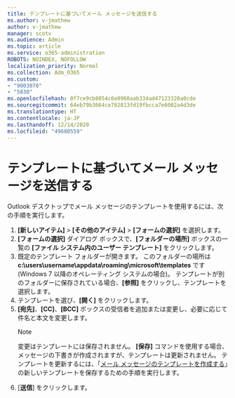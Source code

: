 ```yaml
---
title: テンプレートに基づいてメール メッセージを送信する
ms.author: v-jmathew
author: v-jmathew
manager: scotv
ms.audience: Admin
ms.topic: article
ms.service: o365-administration
ROBOTS: NOINDEX, NOFOLLOW
localization_priority: Normal
ms.collection: Adm_O365
ms.custom:
- "9003070"
- "5830"
ms.openlocfilehash: 0f7ce9cb8054c6e0960aab334ad47123320a0cde
ms.sourcegitcommit: 64eb79b3664ce762813fd19fbcca7e6002a4d3de
ms.translationtype: HT
ms.contentlocale: ja-JP
ms.lasthandoff: 12/14/2020
ms.locfileid: "49680559"
---
```

# <a name="send-an-email-message-based-on-a-template"></a>テンプレートに基づいてメール メッセージを送信する

Outlook デスクトップでメール メッセージのテンプレートを使用するには、次の手順を実行します。

1. **[新しいアイテム]** > **[その他のアイテム]** > **[フォームの選択]** を選択します。
2. **[フォームの選択]** ダイアログ ボックスで、**[フォルダーの場所]** ボックスの一覧の **[ファイル システム内のユーザー テンプレート]** をクリックします。
3. 既定のテンプレート フォルダーが開きます。 このフォルダーの場所は **c:\users\username\appdata\roaming\microsoft\templates** です (Windows 7 以降のオペレーティング システムの場合)。 テンプレートが別のフォルダーに保存されている場合、**[参照]** をクリックし、テンプレートを選択します。
4. テンプレートを選び、**[開く]** をクリックします。
5. **[宛先]**、**[CC]**、**[BCC]** ボックスの受信者を追加または変更し、必要に応じて件名と本文を変更します。
    > [!NOTE]
    > 変更はテンプレートには保存されません。 **[保存]** コマンドを使用する場合、メッセージの下書きが作成されますが、テンプレートは更新されません。 テンプレートを更新するには、「[メール メッセージのテンプレートを作成する](https://support.microsoft.com/office/create-an-email-message-template-43ec7142-4dd0-4351-8727-bd0977b6b2d1)」の新しいテンプレートを保存するための手順を実行します。
6. [**送信**] をクリックします。
